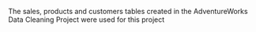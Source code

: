 The sales, products and customers tables created in the AdventureWorks Data Cleaning Project were used for this project
